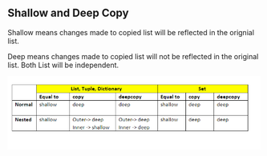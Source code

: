 ## Shallow and Deep Copy

Shallow means changes made to copied list will be reflected in the orignial list.

Deep means changes made to copied list will not be reflected in the original list.
Both List will be independent.

![img_1.png](img_1.png)
